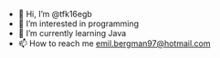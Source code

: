 - 👋 Hi, I’m @tfk16egb
- 👀 I’m interested in programming
- 🌱 I’m currently learning Java
- 📫 How to reach me emil.bergman97@hotmail.com

<!---
tfk16egb/tfk16egb is a ✨ special ✨ repository because its `README.md` (this file) appears on your GitHub profile.
You can click the Preview link to take a look at your changes.
--->
